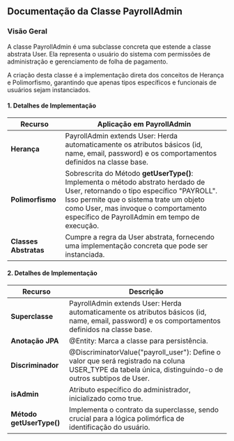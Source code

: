 ## Documentação da Classe PayrollAdmin

### Visão Geral

A classe PayrollAdmin é uma subclasse concreta que estende a classe abstrata User. Ela representa o usuário do sistema com permissões de administração e gerenciamento de folha de pagamento.

A criação desta classe é a implementação direta dos conceitos de Herança e Polimorfismo, garantindo que apenas tipos específicos e funcionais de usuários sejam instanciados.


#### 1. Detalhes de Implementação

| **Recurso**               | **Aplicação em PayrollAdmin**                                                                                                                                                                                                                                                                                                                                                                                 |
|---------------------------|-----------------------------------------------------------------------------------------------------------------------------------------------------------------------------------------------------------------------------------------------------------------------------------------------------------------------------------------------------------------------------------------------|
| **Herança**               | PayrollAdmin extends User: Herda automaticamente os atributos básicos (id, name, email, password) e os comportamentos definidos na classe base.                                                                                                                                                                                                                                                                                    |
| **Polimorfismo**          | Sobrescrita do Método **getUserType()**: Implementa o método abstrato herdado de User, retornando o tipo específico "PAYROLL". Isso permite que o sistema trate um objeto como User, mas invoque o comportamento específico de PayrollAdmin em tempo de execução.                                                                                                                              |
| **Classes Abstratas**     | Cumpre a regra da User abstrata, fornecendo uma implementação concreta que pode ser instanciada. |

#### 2. Detalhes de Implementação 

| **Recurso**       | **Descrição**                                                                                                                                            |
|-------------------|----------------------------------------------------------------------------------------------------------------------------------------------------------|
| **Superclasse**   | PayrollAdmin extends User: Herda automaticamente os atributos básicos (id, name, email, password) e os comportamentos definidos na classe base.          |
| **Anotação JPA**  | @Entity: Marca a classe para persistência.                                                                                                               |
| **Discriminador** | @DiscriminatorValue("payroll_user"): Define o valor que será registrado na coluna USER_TYPE da tabela única, distinguindo-o de outros subtipos de User.  |
| **isAdmin** | Atributo específico do administrador, inicializado como true. | 
| **Método getUserType()** | Implementa o contrato da superclasse, sendo crucial para a lógica polimórfica de identificação do usuário.|
